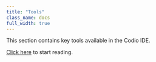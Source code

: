 ```yaml
---
title: "Tools"
class_name: docs
full_width: true
---
```


This section contains key tools available in the Codio IDE.

[Click here](/docs/ide/tools/deployment) to start reading.